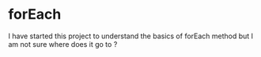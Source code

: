 # forEach
I have started this project to understand the basics of forEach method but I am not sure where does it go to ? 
